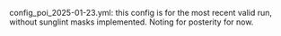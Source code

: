 config_poi_2025-01-23.yml: this config is for the most recent valid run, without sunglint masks implemented. Noting for posterity for now.